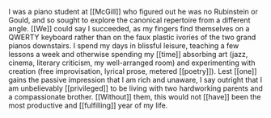 I was a piano student at [[McGill]] who figured out he was no Rubinstein or Gould, and so sought to explore the canonical repertoire from a different angle. [[We]] could say I succeeded, as my fingers find themselves on a QWERTY keyboard rather than on the faux plastic ivories of the two grand pianos downstairs. I spend my days in blissful leisure, teaching a few lessons a week and otherwise spending my [[time]] absorbing art (jazz, cinema, literary criticism, my well-arranged room) and experimenting with creation (free improvisation, lyrical prose, metered [[poetry]])‌. Lest [[one]] gains the passive impression that I am rich and unaware, I say outright that I am unbelievably [[privileged]] to be living with two hardworking parents and a compassionate brother. [[Without]] them, this would not [[have]] been the most productive and [[fulfilling]] year of my life.  